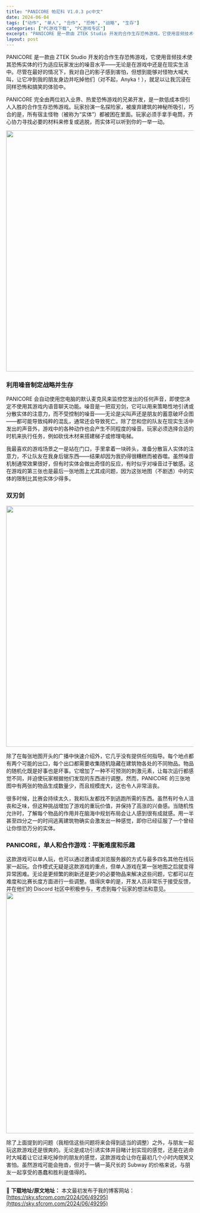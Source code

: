 ```yaml
---
title: "PANICORE 帕尼科 V1.0.3 pc中文"
date: 2024-06-04
tags: ["动作", "单人", "合作", "恐怖", "战略", "生存"]
categories: ["PC游戏下载", "PC游戏专区"]
excerpt: "PANICORE 是一款由 ZTEK Studio 开发的合作生存恐怖游戏，它使用音频技术使其恐怖实体的行为适应玩家发出的噪音水平——无论是在游戏中还是在现实生活中。尽管在最好的情况下，我对自己的影子感到害怕，但想到能够对怪物大喊大叫，让它冲到我的朋友身边并吃掉他们（对不起，Anyka！），就足以让&hellip;"
layout: post
---
```


PANICORE 是一款由 ZTEK Studio 开发的合作生存恐怖游戏，它使用音频技术使其恐怖实体的行为适应玩家发出的噪音水平——无论是在游戏中还是在现实生活中。尽管在最好的情况下，我对自己的影子感到害怕，但想到能够对怪物大喊大叫，让它冲到我的朋友身边并吃掉他们（对不起，Anyka！），就足以让我沉浸在同样恐怖和搞笑的体验中。

<span>PANICORE 完全由两位初入业界、热爱恐怖游戏的兄弟开发，是一款低成本但引人入胜的合作生存恐怖游戏。玩家扮演一名探险家，被废弃建筑的神秘所吸引，巧合的是，所有宿主怪物（被称为“实体”）都被困在里面。玩家必须手拿手电筒，齐心协力寻找必要的材料来修复或逃脱，而实体可以听到你的一举一动。</span>

<img class="aligncenter size-full wp-image-49297" src="https://sky.sfcrom.com/wp-content/uploads/2024/06/2024060323343551.jpg" alt="" width="1152" height="648" />
<h3><span>利用噪音制定战略并生存</span></h3>
<span>PANICORE 会自动使用您电脑的默认麦克风来监控您发出的任何声音，即使您决定不使用其游戏内语音聊天功能。噪音是一把双刃剑，它可以用来策略性地引诱或分散实体的注意力，而不受控制的噪音——无论是尖叫声还是朋友的蓄意破坏企图——都可能导致纯粹的混乱，通常还会导致死亡。除了您和您​​的队友在现实生活中发出的声音外，游戏中的各种动作也会产生不同程度的噪音。玩家必须选择合适的时机来执行任务，例如砍伐木材来搭建梯子或修理电梯。</span>

<span>我最喜欢的游戏场景之一是站在门口，手里拿着一块砖头，准备分散盲人实体的注意力，不让队友在我身后锯东西——结果却因为我扔得很糟糕而被吞噬。虽然噪音机制通常效果很好，但有时实体会做出奇怪的反应，有时似乎对噪音过于敏感。这在游戏的第三张也是最后一张地图上尤其成问题，因为这张地图（不剧透）中的实体的限制比其他实体少得多。</span>
<h3><span>双刃剑</span></h3>
<img class="aligncenter size-full wp-image-49298" src="https://sky.sfcrom.com/wp-content/uploads/2024/06/2024060323343771.jpg" alt="" width="1152" height="648" />

<span>除了在每张地图开头的广播中快速介绍外，它几乎没有提供任何指导。每个地点都有两个可能的出口，每个出口都需要收集随机隐藏在建筑物各处的不同物品。物品的随机化既是好事也是坏事。它增加了一种不可预测的刺激元素，让每次运行都感觉不同，并迫使玩家根据他们发现的东西进行调整。然而，PANICORE 的三张地图中有两张的物品生成数量少，而且规模庞大，这也令人非常沮丧。</span>

<span>很多时候，比赛会持续太久，我和队友都找不到逃跑所需的东西。虽然有时令人沮丧和乏味，但这种挑战增加了游戏的重玩价值，并保持了高涨的兴奋感。当随机性允许时，了解每个物品的作用并在脑海中规划布局会让人感到很有成就感。用一半甚至四分之一的时间逃离建筑物确实会激发出一种感觉，即你已经征服了一个曾经让你惊恐万分的实体。</span>
<h3><span>PANICORE，单人和合作游戏：平衡难度和乐趣</span></h3>
<span>这款游戏可以单人玩，也可以通过邀请或浏览服务器的方式与最多四名其他在线玩家一起玩。合作模式无疑是这款游戏的重点，但单人游戏在第一张地图之后就变得异常困难。无论是更频繁的刷新还是更少的必要物品来解决这些问题，它都可以在难度和比赛长度方面进行一些调整。值得庆幸的是，开发人员非常乐于接受反馈，并在他们的 Discord 社区中积极参与，考虑到每个玩家的想法和意见。</span>

<img class="aligncenter size-full wp-image-49296" src="https://sky.sfcrom.com/wp-content/uploads/2024/06/2024060323343497.jpg" alt="" width="1152" height="648" />

除了上面提到的问题（我相信这些问题将来会得到适当的调整）之外，与朋友一起玩这款游戏还是很爽的。无论是成功引诱实体并目睹计划实现的感觉，还是在逃命时大喊着让它过来吃掉你的朋友的感觉，这款游戏会让你在最初几个小时内既笑又害怕。虽然游戏可能会拖沓，但对于一辆一英尺长的 Subway 的价格来说，与朋友一起享受的愚蠢和胜利是值得的。

---
📖 **下载地址/原文地址：** 本文最初发布于我的博客网站：[https://sky.sfcrom.com/2024/06/49295](https://sky.sfcrom.com/2024/06/49295)
